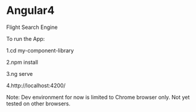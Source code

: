 # Angular4
Flight Search Engine

To run the App:

1.cd my-component-library

2.npm install

3.ng serve

4.http://localhost:4200/

Note: Dev environment for now is limited to Chrome browser only. Not yet tested on other browsers.
